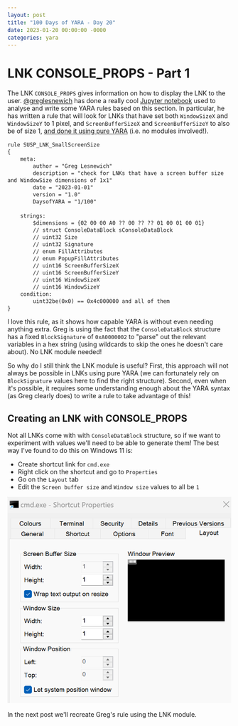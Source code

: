 ```yaml
---
layout: post
title: "100 Days of YARA - Day 20"
date: 2023-01-20 00:00:00 -0000
categories: yara
---
```


# LNK CONSOLE_PROPS - Part 1
The LNK `CONSOLE_PROPS` gives information on how to display the LNK to the user. [@greglesnewich](https://twitter.com/greglesnewich) has done a really cool [Jupyter notebook](https://github.com/g-les/100DaysofYARA/blob/main/100DaysofYARA_2023_Week1_LNKPark.ipynb) used to analyse and write some YARA rules based on this section. In particular, he has written a rule that will look for LNKs that have set both `WindowSizeX` and `WindowSizeY` to 1 pixel, and `ScreenBufferSizeX` and `ScreenBufferSizeY` to also be of size 1, [and done it using pure YARA](https://github.com/100DaysofYARA/2023/blob/main/glesnewich/SUSP_LNK_SmallScreenSize.yar) (i.e. no modules involved!).

```
rule SUSP_LNK_SmallScreenSize
{
    meta:
        author = "Greg Lesnewich"
        description = "check for LNKs that have a screen buffer size and WindowSize dimensions of 1x1"
        date = "2023-01-01"
        version = "1.0"
        DaysofYARA = "1/100"

    strings:
        $dimensions = {02 00 00 A0 ?? 00 ?? ?? 01 00 01 00 01}
        // struct ConsoleDataBlock sConsoleDataBlock
        // uint32 Size
        // uint32 Signature
        // enum FillAttributes
        // enum PopupFillAttributes
        // uint16 ScreenBufferSizeX
        // uint16 ScreenBufferSizeY
        // uint16 WindowSizeX
        // uint16 WindowSizeY
    condition:
        uint32be(0x0) == 0x4c000000 and all of them
}
```

I love this rule, as it shows how capable YARA is without even needing anything extra. Greg is using the fact that the `ConsoleDataBlock` structure has a fixed `BlockSignature` of `0xA0000002` to "parse" out the relevant variables in a hex string (using wildcards to skip the ones he doesn't care about). No LNK module needed!

So why do I still think the LNK module is useful? First, this approach will not always be possible in LNKs using pure YARA (we can fortunately rely on `BlockSignature` values here to find the right structure). Second, even when it's possible, it requires some understanding enough about the YARA syntax (as Greg clearly does) to write a rule to take advantage of this!

## Creating an LNK with CONSOLE_PROPS
Not all LNKs come with with `ConsoleDataBlock` structure, so if we want to experiment with values we'll need to be able to generate them! The best way I've found to do this on Windows 11 is:
- Create shortcut link for `cmd.exe`
- Right click on the shortcut and go to `Properties`
- Go on the `Layout` tab
- Edit the `Screen buffer size` and `Window size` values to all be `1`

![LNK with 1x1 pixel console window](/assets/2023-01-20_shortcut_lnk_with_1_pixel_window.png)

In the next post we'll recreate Greg's rule using the LNK module.